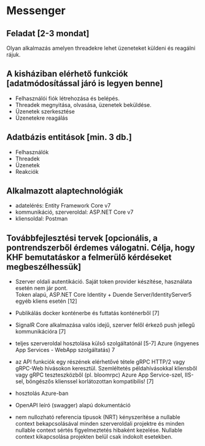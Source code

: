 # Messenger

## Feladat [2-3 mondat]

Olyan alkalmazás amelyen threadekre lehet üzeneteket küldeni és reagálni rájuk.

## A kisháziban elérhető funkciók [adatmódosítással járó is legyen benne]

- Felhasználói fiók létrehozása és belépés.
- Threadek megnyitása, olvasása, üzenetek beküldése.
- Üzenetek szerkesztése
- Üzenetekre reagálás

## Adatbázis entitások [min. 3 db.]

- Felhasználók
- Threadek
- Üzenetek
- Reakciók

## Alkalmazott alaptechnológiák

- adatelérés: Entity Framework Core v7
- kommunikáció, szerveroldal: ASP.NET Core v7
- kliensoldal: Postman

## Továbbfejlesztési tervek [opcionális, a pontrendszerből érdemes válogatni. Célja, hogy KHF bemutatáskor a felmerülő kérdéseket megbeszélhessük]

- Szerver oldali autentikáció. Saját token provider készítése, használata esetén nem jár pont.<br>
  Token alapú, ASP.NET Core Identity + Duende Server/IdentityServer5<br>
  egyéb kliens esetén [12]

- Publikálás docker konténerbe és futtatás konténerből [7]

- SignalR Core alkalmazása valós idejű, szerver felől érkező push jellegű kommunikációra [7]
- teljes szerveroldal hosztolása külső szolgáltatónál [5-7]
  Azure (ingyenes App Services - WebApp szolgáltatás) 7

- az API funkciók egy részének elérhetővé tétele gRPC HTTP/2 vagy gRPC-Web hívásokon keresztül. Szemléltetés példahívásokkal kliensből vagy gRPC teszteszközből (pl. bloomrpc) Azure App Service-szel, IIS-sel, böngészős klienssel korlátozottan kompatibilis! [7]
- hosztolás Azure-ban
- OpenAPI leíró (swagger) alapú dokumentáció
- nem nullozható referencia típusok (NRT) kényszerítése a nullable context bekapcsolásával minden szerveroldali projektre és minden nullable context sértés figyelmeztetés hibaként kezelése. Nullable context kikapcsolása projekten belül csak indokolt esetekben.
